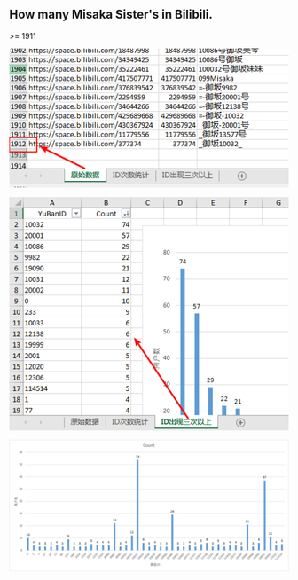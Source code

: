 ## How many Misaka Sister's in Bilibili.

\>= 1911

![misaka](assets/001.png)

![misaka](assets/002.png)

![misaka](assets/003.png)

